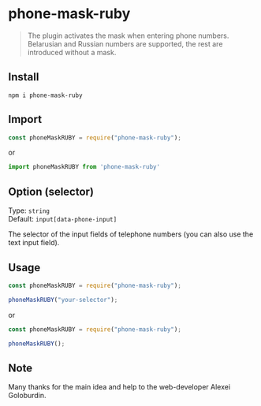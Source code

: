 # phone-mask-ruby

> The plugin activates the mask when entering phone numbers. Belarusian and Russian numbers are supported, the rest are introduced without a mask.

## Install

```shell
npm i phone-mask-ruby
```

## Import

```javascript
const phoneMaskRUBY = require("phone-mask-ruby");
```
or

```javascript
import phoneMaskRUBY from 'phone-mask-ruby'
```

## Option (selector)

Type: `string`<br>
Default: `input[data-phone-input]`<br>

The selector of the input fields of telephone numbers (you can also use the text input field).

## Usage

```javascript
const phoneMaskRUBY = require("phone-mask-ruby");

phoneMaskRUBY("your-selector");
```

or

```javascript
const phoneMaskRUBY = require("phone-mask-ruby");

phoneMaskRUBY();
```

## Note

Many thanks for the main idea and help to the web-developer Alexei Goloburdin.